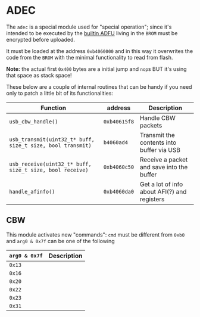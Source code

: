 # ADEC

The ``adec`` is a special module used for "special operation"; since it's
intended to be executed by the [builtin ADFU](../BROM.md#builting-adfu) living in the ``BROM`` must be
encrypted before uploaded.

It must be loaded at the address ``0xb4060000`` and in this way it overwrites
the code from the ``BROM`` with the minimal functionality to read from flash.

**Note:** the actual first ``0x400`` bytes are a initial jump and ``nop``s BUT
it's using that space as stack space!

These below are a couple of internal routines that can be handy if you need only
to patch a little bit of its functionalities:

| Function | address | Description |
|----------|---------|-------------|
| ``usb_cbw_handle()`` | ``0xb40615f8`` | Handle CBW packets |
| ``usb_transmit(uint32_t* buff, size_t size, bool transmit)`` | ``b4060ad4`` | Transmit the contents into buffer via USB |
| ``usb_receive(uint32_t* buff, size_t size, bool receive)`` | ``0xb4060c50`` | Receive a packet and save into the buffer |
| ``handle_afinfo()`` | ``0xb4060da0`` | Get a lot of info about AFI(?) and registers |

## CBW

This module activates new "commands": ``cmd`` must be different from ``0xb0``
and ``arg0 & 0x7f`` can be one of the following

| ``arg0 & 0x7f`` | Description |
|-----------------|-------------|
| ``0x13`` | |
| ``0x16`` | |
| ``0x20`` | |
| ``0x22`` | |
| ``0x23`` | |
| ``0x31`` | |
